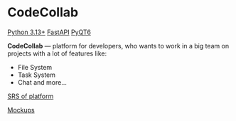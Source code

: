 # CodeCollab

[Python 3.13+](https://img.shields.io/badge/Python-3.13+-green.svg)
[FastAPI](https://img.shields.io/badge/FastAPI-0.115+-lightblue.svg)
[PyQT6](https://img.shields.io/badge/PyQT-6.9+-lightred.svg)

**CodeCollab** — platform for developers, who wants to work in a big team on projects with a lot of features like:
- File System
- Task System
- Chat
and more...

[SRS of platform](https://github.com/korhvimtv/code-collab/blob/main/Requirements/SRS.md)

[Mockups](https://github.com/korhvimtv/code-collab/tree/main/Mockups)
